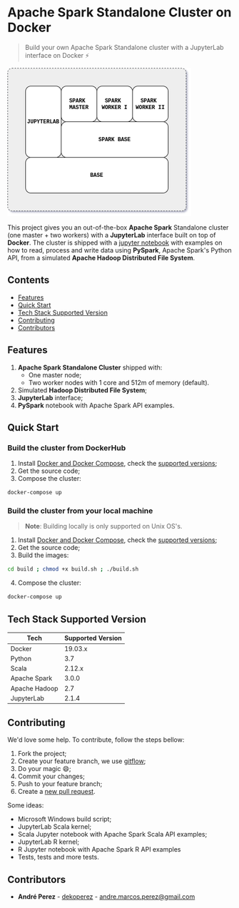 # Apache Spark Standalone Cluster on Docker
> Build your own Apache Spark Standalone cluster with a JupyterLab interface on Docker :zap:

![architecture](docs/image/spark-cluster-on-docker.png)

This project gives you an out-of-the-box **Apache Spark** Standalone cluster (one master + two workers) with a **JupyterLab** interface built on top of **Docker**. The cluster is shipped with a [jupyter notebook](build/workspace/) with examples on how to read, process and write data using **PySpark**, Apache Spark's Python API, from a simulated **Apache Hadoop Distributed File System**.

## Contents

- [Features](#features)
- [Quick Start](#quick-start)
- [Tech Stack Supported Version](#tech-stack-supported-version)
- [Contributing](#contributing)
- [Contributors](#contributors)

## <a name="features"></a>Features

1. **Apache Spark Standalone Cluster** shipped with:
   * One master node;
   * Two worker nodes with 1 core and 512m of memory (default).
2. Simulated **Hadoop Distributed File System**;
3. **JupyterLab** interface;
4. **PySpark** notebook with Apache Spark API examples.

## <a name="quick-start"></a>Quick Start

### Build the cluster from DockerHub

1. Install [Docker and Docker Compose](https://docs.docker.com/get-docker/), check the [supported versions](#tech-stack-supported-version);
2. Get the source code;
3. Compose the cluster:

```bash
docker-compose up
```

### Build the cluster from your local machine

> **Note**: Building locally is only supported on Unix OS's.

1. Install [Docker and Docker Compose](https://docs.docker.com/get-docker/), check the [supported versions](#tech-stack-supported-version);
2. Get the source code;
3. Build the images:

```bash
cd build ; chmod +x build.sh ; ./build.sh
```

4. Compose the cluster:

```bash
docker-compose up
```

## <a name="tech-stack"></a>Tech Stack Supported Version

| Tech          | Supported Version |
| ------------- | ----------------- |
| Docker        | 19.03.x           |
| Python        | 3.7               |
| Scala         | 2.12.x            |
| Apache Spark  | 3.0.0             |
| Apache Hadoop | 2.7               |
| JupyterLab    | 2.1.4             |

## <a name="contribuing"></a>Contributing

We'd love some help. To contribute, follow the steps bellow:

1. Fork the project;
2. Create your feature branch, we use [gitflow](https://github.com/nvie/gitflow);
3. Do your magic :smile:;
4. Commit your changes;
5. Push to your feature branch;
6. Create a [new pull request](https://github.com/andre-marcos-perez/spark-cluster-on-docker/pulls).

Some ideas:

- Microsoft Windows build script;
- JupyterLab Scala kernel;
- Scala Jupyter notebook with Apache Spark Scala API examples;
- JupyterLab R kernel;
- R Jupyter notebook with Apache Spark R API examples
- Tests, tests and more tests.

## <a name="contributors"></a>Contributors

 - **André Perez** - [dekoperez](https://twitter.com/dekoperez) - andre.marcos.perez@gmail.com



